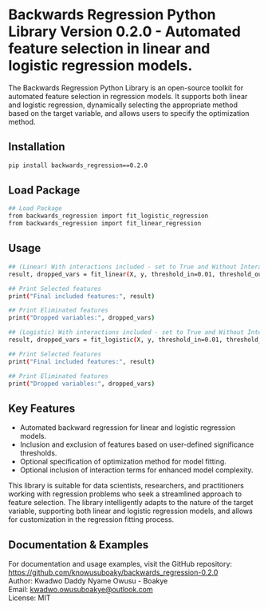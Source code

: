 # Backwards Regression Python Library Version 0.2.0 - Automated feature selection in linear and logistic regression models. 

The Backwards Regression Python Library is an open-source toolkit for automated feature selection in regression models. It supports both linear and logistic regression, dynamically selecting the appropriate method based on the target variable, and allows users to specify the optimization method.

## Installation
```bash
pip install backwards_regression==0.2.0
```

## Load Package
```bash
## Load Package
from backwards_regression import fit_logistic_regression
from backwards_regression import fit_linear_regression
```

## Usage
```bash
## (Linear) With interactions included - set to True and Without Interactions included - set to False
result, dropped_vars = fit_linear(X, y, threshold_in=0.01, threshold_out=0.05, include_interactions=True, verbose=True, method='pinv')

## Print Selected features
print("Final included features:", result)

## Print Eliminated features
print("Dropped variables:", dropped_vars)
```
```bash
## (Logistic) With interactions included - set to True and Without Interactions included - set to False
result, dropped_vars = fit_logistic(X, y, threshold_in=0.01, threshold_out=0.05, include_interactions=True, verbose=True, method='bfgs')

## Print Selected features
print("Final included features:", result)

## Print Eliminated features
print("Dropped variables:", dropped_vars)
```

## Key Features
- Automated backward regression for linear and logistic regression models.
- Inclusion and exclusion of features based on user-defined significance thresholds.
- Optional specification of optimization method for model fitting.
- Optional inclusion of interaction terms for enhanced model complexity.

This library is suitable for data scientists, researchers, and practitioners working with regression problems who seek a streamlined approach to feature selection. The library intelligently adapts to the nature of the target variable, supporting both linear and logistic regression models, and allows for customization in the regression fitting process.

## Documentation & Examples
For documentation and usage examples, visit the GitHub repository: https://github.com/knowusuboaky/backwards_regression-0.2.0 \
Author: Kwadwo Daddy Nyame Owusu - Boakye\
Email: kwadwo.owusuboakye@outlook.com\
License: MIT

